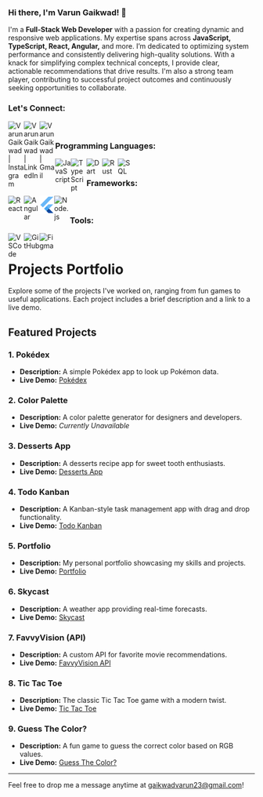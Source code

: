 ### Hi there, I'm Varun Gaikwad! 👋

I'm a **Full-Stack Web Developer** with a passion for creating dynamic and responsive web applications. My expertise spans across **JavaScript, TypeScript, React, Angular,** and more. I’m dedicated to optimizing system performance and consistently delivering high-quality solutions. With a knack for simplifying complex technical concepts, I provide clear, actionable recommendations that drive results. I'm also a strong team player, contributing to successful project outcomes and continuously seeking opportunities to collaborate.

### Let's Connect:

[<img align="left" alt="VarunGaikwad | Instagram" width="32" src="https://cdn2.iconfinder.com/data/icons/social-icons-33/128/Instagram-256.png" />][instagram]
[<img align="left" alt="VarunGaikwad | LinkedIn" width="32" src="https://cdn2.iconfinder.com/data/icons/social-media-2285/512/1_Linkedin_unofficial_colored_svg-256.png" />][linkedin] 
[<img align="left" alt="VarunGaikwad | Gmail" width="32" src="https://cdn2.iconfinder.com/data/icons/social-icons-color/512/gmail-256.png" />][gmail]

<br>

### Programming Languages:

<img align="left" alt="JavaScript" width="32" src="https://cdn2.iconfinder.com/data/icons/designer-skills/128/code-programming-javascript-software-develop-command-language-256.png" />
<img align="left" alt="TypeScript" width="32" src="https://cdn1.iconfinder.com/data/icons/brands-5/512/fi-brands-typescript-256.png" />
<img align="left" alt="Dart" width="32" src="https://imgs.search.brave.com/bH5dUCrCHJCR7C6GhiaDwOCithZHWZz3_YI5JT4jQpI/rs:fit:860:0:0/g:ce/aHR0cHM6Ly9hc3Nl/dHMuc3RpY2twbmcu/Y29tL2ltYWdlcy81/ODQ3ZjI4OWNlZjEw/MTRjMGI1ZTQ4NmIu/cG5n" />
<img align="left" alt="Rust" width="32" src="https://cdn3.iconfinder.com/data/icons/font-awesome-brands/512/rust-512.png" />
<img align="left" alt="SQL" width="32" src="https://cdn3.iconfinder.com/data/icons/file-formats-41/32/file-format-66-512.png" />

<br>

### Frameworks:

<img align="left" alt="React" width="32" src="https://upload.wikimedia.org/wikipedia/commons/a/a7/React-icon.svg" />
<img align="left" alt="Angular" width="32" src="https://imgs.search.brave.com/Y546hFjlsaj7n2MHRYo-lwl9x8Tp00O97TQJOkhtxO4/rs:fit:860:0:0/g:ce/aHR0cHM6Ly9hc3Nl/dHMuc3RpY2twbmcu/Y29tL2ltYWdlcy81/ODQ3ZWEyMmNlZjEw/MTRjMGI1ZTQ4MzMu/cG5n" />
<img align="left" alt="Flutter" width="30" src="https://raw.githubusercontent.com/dnfield/flutter_svg/7d374d7107561cbd906d7c0ca26fef02cc01e7c8/example/assets/flutter_logo.svg?sanitize=true" />
<img align="left" alt="Node.js" width="32" src="https://cdn0.iconfinder.com/data/icons/long-shadow-web-icons/512/nodejs-256.png" />

<br>

### Tools:

<img align="left" alt="VSCode" width="32" src="https://img.icons8.com/color/48/000000/visual-studio-code-2019.png" />
<img align="left" alt="GitHub" width="32" src="https://img.icons8.com/material-rounded/96/000000/github.png" />
<img align="left" alt="Figma" width="32" src="https://img.icons8.com/color/48/000000/figma--v1.png" />

<br>

# Projects Portfolio

Explore some of the projects I've worked on, ranging from fun games to useful applications. Each project includes a brief description and a link to a live demo.

## Featured Projects

### 1. **Pokédex**
   - **Description:** A simple Pokédex app to look up Pokémon data.
   - **Live Demo:** [Pokédex](https://varungaikwad.github.io/pokedex/)

### 2. **Color Palette**
   - **Description:** A color palette generator for designers and developers.
   - **Live Demo:** *Currently Unavailable*

### 3. **Desserts App**
   - **Description:** A desserts recipe app for sweet tooth enthusiasts.
   - **Live Demo:** [Desserts App](https://varungaikwad.github.io/desserts-app/)

### 4. **Todo Kanban**
   - **Description:** A Kanban-style task management app with drag and drop functionality.
   - **Live Demo:** [Todo Kanban](https://varungaikwad.github.io/drag-and-drop-todo/)

### 5. **Portfolio**
   - **Description:** My personal portfolio showcasing my skills and projects.
   - **Live Demo:** [Portfolio](https://varungaikwad.github.io/portfolio/)

### 6. **Skycast**
   - **Description:** A weather app providing real-time forecasts.
   - **Live Demo:** [Skycast](https://sky-cast-9frvl7pl5-varun-gaikwads-projects.vercel.app)

### 7. **FavvyVision (API)**
   - **Description:** A custom API for favorite movie recommendations.
   - **Live Demo:** [FavvyVision API](https://favvyvision.onrender.com)

### 8. **Tic Tac Toe**
   - **Description:** The classic Tic Tac Toe game with a modern twist.
   - **Live Demo:** [Tic Tac Toe](https://varungaikwad.github.io/tic_tac_toe/)

### 9. **Guess The Color?**
   - **Description:** A fun game to guess the correct color based on RGB values.
   - **Live Demo:** [Guess The Color?](https://varungaikwad.github.io/guess_the_color/)

---

Feel free to drop me a message anytime at [gaikwadvarun23@gmail.com](mailto:gaikwadvarun23@gmail.com)!

[gmail]: mailto:gaikwadvarun23@gmail.com
[instagram]: https://instagram.com/preapexis
[linkedin]: https://www.linkedin.com/in/varun-gaikwad
[portfolio]: https://varungaikwad.github.io/portfolio/
